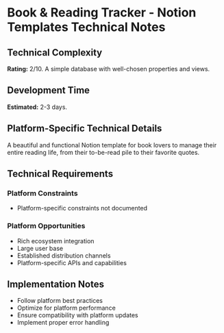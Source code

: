 # Book & Reading Tracker - Notion Templates Technical Notes

## Technical Complexity
**Rating:** 2/10. A simple database with well-chosen properties and views.

## Development Time
**Estimated:** 2-3 days.

## Platform-Specific Technical Details
A beautiful and functional Notion template for book lovers to manage their entire reading life, from their to-be-read pile to their favorite quotes.

## Technical Requirements

### Platform Constraints
- Platform-specific constraints not documented

### Platform Opportunities
- Rich ecosystem integration
- Large user base
- Established distribution channels
- Platform-specific APIs and capabilities

## Implementation Notes
- Follow platform best practices
- Optimize for platform performance
- Ensure compatibility with platform updates
- Implement proper error handling
